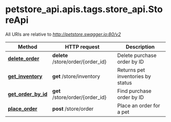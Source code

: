 <a name="__pageTop"></a>
# petstore_api.apis.tags.store_api.StoreApi

All URIs are relative to *http://petstore.swagger.io:80/v2*

Method | HTTP request | Description
------------- | ------------- | -------------
[**delete_order**](//delete_order.md) | **delete** /store/order/{order_id} | Delete purchase order by ID
[**get_inventory**](//get_inventory.md) | **get** /store/inventory | Returns pet inventories by status
[**get_order_by_id**](//get_order_by_id.md) | **get** /store/order/{order_id} | Find purchase order by ID
[**place_order**](//place_order.md) | **post** /store/order | Place an order for a pet
